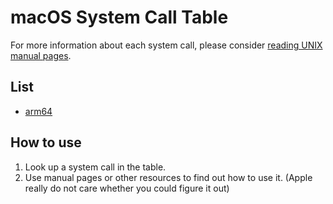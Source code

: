 # macOS System Call Table

For more information about each system call, please consider [reading UNIX manual pages](https://developer.apple.com/documentation/os/reading_unix_manual_pages).

## List

- [arm64](/arm64-system-calls.md)

## How to use

1. Look up a system call in the table.
2. Use manual pages or other resources to find out how to use it. (Apple really do not care whether you could figure it out)
